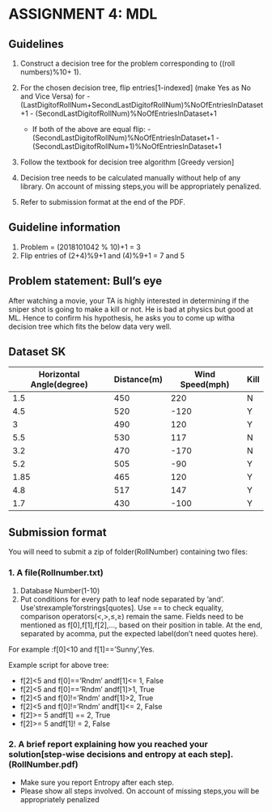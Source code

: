 # ASSIGNMENT 4: MDL

## Guidelines

1. Construct a decision tree for the problem corresponding to ((roll numbers)%10+ 1).

2. For the chosen decision tree, flip entries[1-indexed] (make Yes as No and Vice Versa) for
         -  (LastDigitofRollNum+SecondLastDigitofRollNum)%NoOfEntriesInDataset+1
         -  (SecondLastDigitofRollNum)%NoOfEntriesInDataset+1
   - If both of the above are equal flip:
         -  (SecondLastDigitofRollNum)%NoOfEntriesInDataset+1
         -  (SecondLastDigitofRollNum+1)%NoOfEntriesInDataset+1
3. Follow the textbook for decision tree algorithm [Greedy version]
4. Decision tree needs to be calculated manually without help of any library. On account of missing steps,you will be appropriately penalized.
5. Refer to submission format at the end of the PDF.

## Guideline information

1. Problem = (2018101042 % 10)+1 = 3
2. Flip entries of (2+4)%9+1 and (4)%9+1 = 7 and 5

## Problem statement: Bull’s eye

After watching a movie, your TA is highly interested in determining if the sniper shot is going to make a kill or not. He is bad at physics but good at ML. Hence to confirm his hypothesis, he asks you to come up witha decision tree which fits the below data very well.

## Dataset SK

| Horizontal Angle(degree) | Distance(m) | Wind Speed(mph) | Kill |
| ------------------------ | ----------- | --------------- | ---- |
| 1.5                      | 450         | 220             | N    |
| 4.5                      | 520         | -120            | Y    |
| 3                        | 490         | 120             | Y    |
| 5.5                      | 530         | 117             | N    |
| 3.2                      | 470         | -170            | N    |
| 5.2                      | 505         | -90             | Y    |
| 1.85                     | 465         | 120             | Y    |
| 4.8                      | 517         | 147             | Y    |
| 1.7                      | 430         | -100            | Y    |

## Submission format

You will need to submit a zip of folder(RollNumber) containing two files:

### 1. A file(Rollnumber.txt)

1. Database Number(1-10)
2. Put conditions for every path to leaf node separated by ’and’.  Use′strexample′forstrings[quotes].  Use == to check equality, comparison operators(<,>,≤,≥) remain the same.  Fields need to be mentioned as f[0],f[1],f[2],..., based on their position in table.  At the end, separated by acomma, put the expected label(don’t need quotes here).  

For example :f[0]<10 and f[1]==’Sunny’,Yes.

Example script for above tree:

- f[2]<5 and f[0]==’Rndm’ andf[1]<= 1, False
- f[2]<5 and f[0]==’Rndm’ andf[1]>1, True
- f[2]<5 and f[0]!=’Rndm’ andf[1]>2, True
- f[2]<5 and f[0]!=’Rndm’ andf[1]<= 2, False
- f[2]>= 5 andf[1] == 2, True
- f[2]>= 5 andf[1]! = 2, False

### 2. A brief report explaining how you reached your solution[step-wise decisions and entropy at each step].(RollNumber.pdf)

- Make sure you report Entropy after each step.
- Please show all steps involved. On account of missing steps,you will be appropriately penalized

